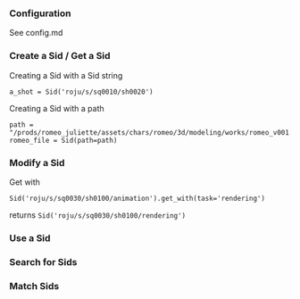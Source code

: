 ### Configuration

See config.md

### Create a Sid / Get a Sid

Creating a Sid with a Sid string 

```
a_shot = Sid('roju/s/sq0010/sh0020')
```

Creating a Sid with a path
```
path = "/prods/romeo_juliette/assets/chars/romeo/3d/modeling/works/romeo_v001.ma"
romeo_file = Sid(path=path)
```

### Modify a Sid

Get with
```
Sid('roju/s/sq0030/sh0100/animation').get_with(task='rendering')
```
returns `Sid('roju/s/sq0030/sh0100/rendering')`

### Use a Sid


### Search for Sids




### Match Sids